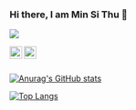 ### Hi there, I am Min Si Thu 👋
![](https://komarev.com/ghpvc/?username=MinSiThu)

<a href="https://twitter.com/minsith09364146">
  <img align="left" alt="Min Si Thu's Twitter" width="22px" src="https://cdn.jsdelivr.net/npm/simple-icons@v3/icons/twitter.svg" />
</a>
<a href="https://www.linkedin.com/in/min-si-thu-265917171">
  <img align="left" alt="Min Si Thu's Linkdein" width="22px" src="https://cdn.jsdelivr.net/npm/simple-icons@v3/icons/linkedin.svg" />
</a>
<br/>
<br/>


[![Anurag's GitHub stats](https://github-readme-stats.vercel.app/api?username=MinSiThu&count_private=true&show_icons=true&theme=shades-of-purple)](https://github.com/anuraghazra/github-readme-stats)

[![Top Langs](https://github-readme-stats.vercel.app/api/top-langs/?username=MinSiThu&langs_count=8)](https://github.com/anuraghazra/github-readme-stats)

<!--
**MinSiThu/MinSiThu** is a ✨ _special_ ✨ repository because its `README.md` (this file) appears on your GitHub profile.

Here are some ideas to get you started:

- 🔭 I’m currently working on ...
- 🌱 I’m currently learning ...
- 👯 I’m looking to collaborate on ...
- 🤔 I’m looking for help with ...
- 💬 Ask me about ...
- 📫 How to reach me: ...
- 😄 Pronouns: ...
- ⚡ Fun fact: ...
-->
